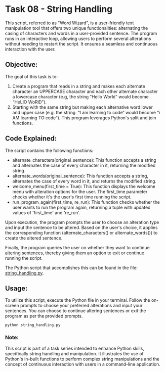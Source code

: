 # Task 08 - String Handling

This script, referred to as "Word Wizard", is a user-friendly text manipulation tool that offers two unique functionalities: alternating the casing of characters and words in a user-provided sentence. The program runs in an interactive loop, allowing users to perform several alterations without needing to restart the script. It ensures a seamless and continuous interaction with the user.

## Objective:

The goal of this task is to:

1. Create a program that reads in a string and makes each alternate character an UPPERCASE character and each other alternate character a lowercase character (e.g, the string “Hello World” would become “HeLlO WoRlD”).
1. Starting with the same string but making each alternative word lower and upper case (e.g. the string: “I am learning to code” would become “i AM learning TO code”). This program leverages Python's split and join functions.

## Code Explained:

The script contains the following functions:

- alternate_characters(original_sentence): This function accepts a string and alternates the case of every character in it, returning the modified string.
- alternate_words(original_sentence): This function accepts a string, alternates the case of every word in it, and returns the modified string.
- welcome_menu(first_time = True): This function displays the welcome menu with alteration options for the user. The first_time parameter checks whether it's the user's first time running the script.
- run_program_again(first_time, re_run): This function checks whether the user wants to run the program again, returning a tuple with updated values of 'first_time' and 're_run'.

Upon execution, the program prompts the user to choose an alteration type and input the sentence to be altered. Based on the user's choice, it applies the corresponding function (alternate_characters() or alternate_words()) to create the altered sentence.

Finally, the program queries the user on whether they want to continue altering sentences, thereby giving them an option to exit or continue running the script.

The Python script that accomplishes this can be found in the file: [string_handling.py](https://github.com/G-o-r-a-n/Learning-Python/blob/main/Task%2008%20-%20String%20Handling/string_handling.py).

## Usage:

To utilize this script, execute the Python file in your terminal. Follow the on-screen prompts to choose your preferred alterations and input your sentences. You can choose to continue altering sentences or exit the program as per the provided prompts.

```
python string_handling.py
```

### Note:

This script is part of a task series intended to enhance Python skills, specifically string handling and manipulation. It illustrates the use of Python's in-built functions to perform complex string manipulations and the concept of continuous interaction with users in a command-line application.